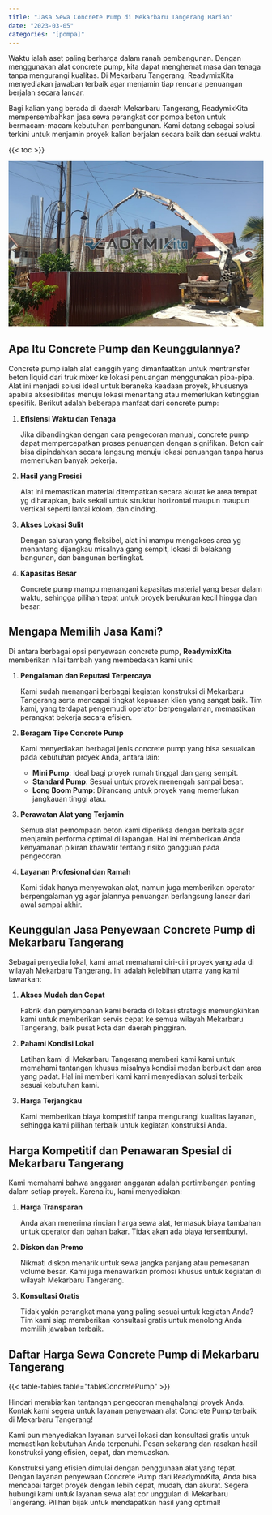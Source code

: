 ```yaml
---
title: "Jasa Sewa Concrete Pump di Mekarbaru Tangerang Harian"
date: "2023-03-05"
categories: "[pompa]"
---
```


Waktu ialah aset paling berharga dalam ranah pembangunan. Dengan menggunakan alat concrete pump, kita dapat menghemat masa dan tenaga tanpa mengurangi kualitas. Di Mekarbaru Tangerang, ReadymixKita menyediakan jawaban terbaik agar menjamin tiap rencana penuangan berjalan secara lancar.

Bagi kalian yang berada di daerah Mekarbaru Tangerang, ReadymixKita mempersembahkan jasa sewa perangkat cor pompa beton untuk bermacam-macam kebutuhan pembangunan. Kami datang sebagai solusi terkini untuk menjamin proyek kalian berjalan secara baik dan sesuai waktu.

{{< toc >}}

![Jasa Sewa Concrete Pump di Mekarbaru Tangerang Harian](/images/pompa/sewa-pompa-24.jpg)

## Apa Itu Concrete Pump dan Keunggulannya?

Concrete pump ialah alat canggih yang dimanfaatkan untuk mentransfer beton liquid dari truk mixer ke lokasi penuangan menggunakan pipa-pipa. Alat ini menjadi solusi ideal untuk beraneka keadaan proyek, khususnya apabila aksesibilitas menuju lokasi menantang atau memerlukan ketinggian spesifik. Berikut adalah beberapa manfaat dari concrete pump:

1. **Efisiensi Waktu dan Tenaga**

   Jika dibandingkan dengan cara pengecoran manual, concrete pump dapat mempercepatkan proses penuangan dengan signifikan. Beton cair bisa dipindahkan secara langsung menuju lokasi penuangan tanpa harus memerlukan banyak pekerja.

2. **Hasil yang Presisi**

   Alat ini memastikan material ditempatkan secara akurat ke area tempat yg diharapkan, baik sekali untuk struktur horizontal maupun maupun vertikal seperti lantai kolom, dan dinding.

3. **Akses Lokasi Sulit**

   Dengan saluran yang fleksibel, alat ini mampu mengakses area yg menantang dijangkau misalnya gang sempit, lokasi di belakang bangunan, dan bangunan bertingkat.

4. **Kapasitas Besar**

   Concrete pump mampu menangani kapasitas material yang besar dalam waktu, sehingga pilihan tepat untuk proyek berukuran kecil hingga dan besar.

## Mengapa Memilih Jasa Kami?

Di antara berbagai opsi penyewaan concrete pump, **ReadymixKita** memberikan nilai tambah yang membedakan kami unik:

1. **Pengalaman dan Reputasi Terpercaya**

   Kami sudah menangani berbagai kegiatan konstruksi di Mekarbaru Tangerang serta mencapai tingkat kepuasan klien yang sangat baik. Tim kami, yang terdapat pengemudi operator berpengalaman, memastikan perangkat bekerja secara efisien.

2. **Beragam Tipe Concrete Pump**

   Kami menyediakan berbagai jenis concrete pump yang bisa sesuaikan pada kebutuhan proyek Anda, antara lain:
   - **Mini Pump**: Ideal bagi proyek rumah tinggal dan gang sempit.
   - **Standard Pump**: Sesuai untuk proyek menengah sampai besar.
   - **Long Boom Pump**: Dirancang untuk proyek yang memerlukan jangkauan tinggi atau.

3. **Perawatan Alat yang Terjamin**

   Semua alat pemompaan beton kami diperiksa dengan berkala agar menjamin performa optimal di lapangan. Hal ini memberikan Anda kenyamanan pikiran khawatir tentang risiko gangguan pada pengecoran.

4. **Layanan Profesional dan Ramah**

   Kami tidak hanya menyewakan alat, namun juga memberikan operator berpengalaman yg agar jalannya penuangan berlangsung lancar dari awal sampai akhir.

## Keunggulan Jasa Penyewaan Concrete Pump di Mekarbaru Tangerang

Sebagai penyedia lokal, kami amat memahami ciri-ciri proyek yang ada di wilayah Mekarbaru Tangerang. Ini adalah kelebihan utama yang kami tawarkan:

1. **Akses Mudah dan Cepat**

   Fabrik dan penyimpanan kami berada di lokasi strategis memungkinkan kami untuk memberikan servis cepat ke semua wilayah Mekarbaru Tangerang, baik pusat kota dan daerah pinggiran.

2. **Pahami Kondisi Lokal**

   Latihan kami di Mekarbaru Tangerang memberi kami kami untuk memahami tantangan khusus misalnya kondisi medan berbukit dan area yang padat. Hal ini memberi kami kami menyediakan solusi terbaik sesuai kebutuhan kami.

3. **Harga Terjangkau**

   Kami memberikan biaya kompetitif tanpa mengurangi kualitas layanan, sehingga kami pilihan terbaik untuk kegiatan konstruksi Anda.

## Harga Kompetitif dan Penawaran Spesial di Mekarbaru Tangerang

Kami memahami bahwa anggaran anggaran adalah pertimbangan penting dalam setiap proyek. Karena itu, kami menyediakan:

1. **Harga Transparan**

   Anda akan menerima rincian harga sewa alat, termasuk biaya tambahan untuk operator dan bahan bakar. Tidak akan ada biaya tersembunyi.

2. **Diskon dan Promo**

   Nikmati diskon menarik untuk sewa jangka panjang atau pemesanan volume besar. Kami juga menawarkan promosi khusus untuk kegiatan di wilayah Mekarbaru Tangerang.

3. **Konsultasi Gratis**

   Tidak yakin perangkat mana yang paling sesuai untuk kegiatan Anda? Tim kami siap memberikan konsultasi gratis untuk menolong Anda memilih jawaban terbaik.

## Daftar Harga Sewa Concrete Pump di Mekarbaru Tangerang

{{< table-tables table="tableConcretePump" >}}

Hindari membiarkan tantangan pengecoran menghalangi proyek Anda. Kontak kami segera untuk layanan penyewaan alat Concrete Pump terbaik di Mekarbaru Tangerang!

Kami pun menyediakan layanan survei lokasi dan konsultasi gratis untuk memastikan kebutuhan Anda terpenuhi. Pesan sekarang dan rasakan hasil konstruksi yang efisien, cepat, dan memuaskan.

Konstruksi yang efisien dimulai dengan penggunaan alat yang tepat. Dengan layanan penyewaan Concrete Pump dari ReadymixKita, Anda bisa mencapai target proyek dengan lebih cepat, mudah, dan akurat. Segera hubungi kami untuk layanan sewa alat cor unggulan di Mekarbaru Tangerang. Pilihan bijak untuk mendapatkan hasil yang optimal!